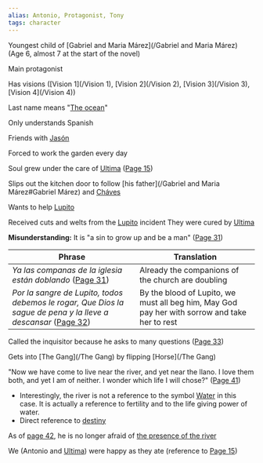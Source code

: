 ```yaml
---
alias: Antonio, Protagonist, Tony
tags: character
---
```

Youngest child of [Gabriel and Maria Márez](/Gabriel and Maria Márez)
(Age 6, almost 7 at the start of the novel)

Main protagonist

Has visions ([Vision 1](/Vision 1), [Vision 2](/Vision 2), [Vision 3](/Vision 3), [Vision 4](/Vision 4))

Last name means "[The ocean](/Water)"

Only understands Spanish

Friends with [Jasón](/Jasón)

Forced to work the garden every day

Soul grew under the care of [Ultima](/Ultima) ([Page 15](/BMU.pdf#page=27))

Slips out the kitchen door to follow [his father](/Gabriel and Maria Márez#Gabriel Márez) and [Cháves](/Cháves)

Wants to help [Lupito](/Lupito)

Received cuts and welts from the [Lupito](/Lupito) incident
They were cured by [Ultima](/Ultima)

**Misunderstanding:** It is "a sin to grow up and be a man" ([Page 31](/BMU.pdf#page=43))

Phrase | Translation
-|-
*Ya las companas de la iglesia están doblando* ([Page 31](/BMU.pdf#page=43)) | Already the companions of the church are doubling
*Por la sangre de Lupito, todos debemos le rogar, Que Dios la sague de pena y la lleve a descansar* ([Page 32](/BMU.pdf#page=44)) | By the blood of Lupito, we must all beg him, May God pay her with sorrow and take her to rest

Called the inquisitor because he asks to many questions  ([Page 33](/BMU.pdf#page=45))

Gets into [The Gang](/The Gang) by flipping [Horse](/The Gang)

"Now we have come to live near the river, and yet near the llano. I love them both, and yet I am of neither. I wonder which life I will chose?" ([Page 41](/BMU.pdf#page=53))
- Interestingly, the river is not a reference to the symbol [Water](/Water) in this case. It is actually a reference to fertility and to the life giving power of water.
- Direct reference to [destiny](/afterbirth)

As of [page 42](/BMU.pdf#page=54), he is no longer afraid of [the presence of the river](/Water)

We (Antonio and [Ultima](/Ultima)) were happy as they ate (reference to [Page 15](/BMU.pdf#page=27))